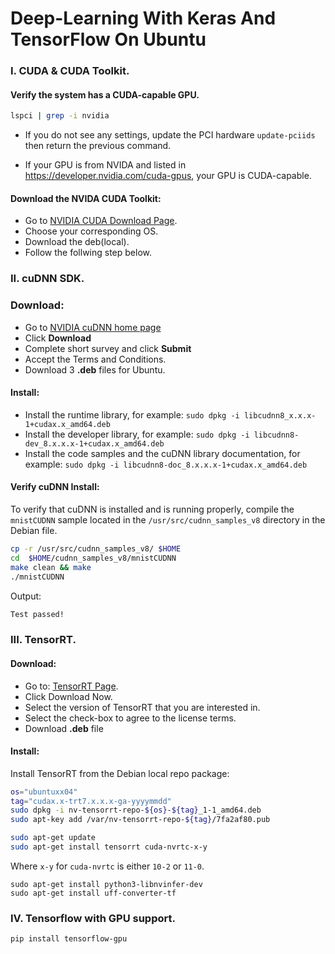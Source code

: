 # Deep-Learning With Keras And TensorFlow On Ubuntu

### I. CUDA & CUDA Toolkit.

#### Verify the system has a CUDA-capable GPU.  

```sh 
lspci | grep -i nvidia
```
- If you do not see any settings, update the PCI hardware `update-pciids` then return the previous command.

- If your GPU is from NVIDA and listed in https://developer.nvidia.com/cuda-gpus, your GPU is CUDA-capable.

#### Download the NVIDA CUDA Toolkit: 

- Go to [NVIDIA CUDA Download Page](https://developer.nvidia.com/cuda-downloads).
- Choose your corresponding OS.
- Download the deb(local).
- Follow the follwing step below.

### II. cuDNN SDK.

### Download:

- Go to [NVIDIA cuDNN home page](https://developer.nvidia.com/cudnn)
- Click **Download**
- Complete short survey and click **Submit**
- Accept the Terms and Conditions.
- Download 3 **.deb** files for Ubuntu.


#### Install:

- Install the runtime library, for example: `sudo dpkg -i libcudnn8_x.x.x-1+cudax.x_amd64.deb`
- Install the developer library, for example: `sudo dpkg -i libcudnn8-dev_8.x.x.x-1+cudax.x_amd64.deb`
- Install the code samples and the cuDNN library documentation, for example: `sudo dpkg -i libcudnn8-doc_8.x.x.x-1+cudax.x_amd64.deb`

#### Verify cuDNN Install:

To verify that cuDNN is installed and is running properly, compile the `mnistCUDNN` sample located in the `/usr/src/cudnn_samples_v8` directory in the Debian file.

```sh
cp -r /usr/src/cudnn_samples_v8/ $HOME
cd  $HOME/cudnn_samples_v8/mnistCUDNN
make clean && make
./mnistCUDNN

```
Output:
```sh 
Test passed!
```

### III. TensorRT.

#### Download:
- Go to: [TensorRT Page](https://developer.nvidia.com/tensorrt).
- Click Download Now.
- Select the version of TensorRT that you are interested in.
- Select the check-box to agree to the license terms.
- Download **.deb** file 

#### Install: 

Install TensorRT from the Debian local repo package:
```sh
os="ubuntuxx04"
tag="cudax.x-trt7.x.x.x-ga-yyyymmdd"
sudo dpkg -i nv-tensorrt-repo-${os}-${tag}_1-1_amd64.deb
sudo apt-key add /var/nv-tensorrt-repo-${tag}/7fa2af80.pub

sudo apt-get update
sudo apt-get install tensorrt cuda-nvrtc-x-y
```
Where `x-y` for `cuda-nvrtc` is either `10-2` or `11-0`.

```
sudo apt-get install python3-libnvinfer-dev
sudo apt-get install uff-converter-tf
```

### IV. Tensorflow with GPU support. 

```sh
pip install tensorflow-gpu
```










